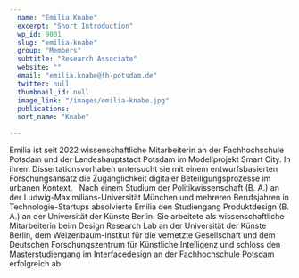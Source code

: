 ```yaml
---
  name: "Emilia Knabe"
  excerpt: "Short Introduction"
  wp_id: 9001
  slug: "emilia-knabe"
  group: "Members"
  subtitle: "Research Associate"
  website: ""
  email: "emilia.knabe@fh-potsdam.de"
  twitter: null
  thumbnail_id: null
  image_link: "/images/emilia-knabe.jpg"
  publications: 
  sort_name: "Knabe"

---
```

Emilia ist seit 2022 wissenschaftliche Mitarbeiterin an der Fachhochschule Potsdam und der Landeshauptstadt Potsdam im Modellprojekt Smart City. In ihrem Dissertationsvorhaben untersucht sie mit einem entwurfsbasierten Forschungsansatz die Zugänglichkeit digitaler Beteiligungsprozesse im urbanen Kontext.
 
Nach einem Studium der Politikwissenschaft (B. A.) an der Ludwig-Maximilians-Universität München und mehreren Berufsjahren in Technologie-Startups absolvierte Emilia den Studiengang Produktdesign (B. A.) an der Universität der Künste Berlin. Sie arbeitete als wissenschaftliche Mitarbeiterin beim Design Research Lab an der Universität der Künste Berlin, dem Weizenbaum-Institut für die vernetzte Gesellschaft und dem Deutschen Forschungszentrum für Künstliche Intelligenz und schloss den Masterstudiengang im Interfacedesign an der Fachhochschule Potsdam erfolgreich ab.